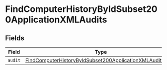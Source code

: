 # FindComputerHistoryByIdSubset200ApplicationXMLAudits


## Fields

| Field                                                                                                                                             | Type                                                                                                                                              | Required                                                                                                                                          | Description                                                                                                                                       |
| ------------------------------------------------------------------------------------------------------------------------------------------------- | ------------------------------------------------------------------------------------------------------------------------------------------------- | ------------------------------------------------------------------------------------------------------------------------------------------------- | ------------------------------------------------------------------------------------------------------------------------------------------------- |
| `audit`                                                                                                                                           | [FindComputerHistoryByIdSubset200ApplicationXMLAuditsAudit](../../models/operations/findcomputerhistorybyidsubset200applicationxmlauditsaudit.md) | :heavy_minus_sign:                                                                                                                                | N/A                                                                                                                                               |